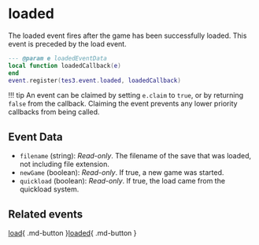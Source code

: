 # loaded
<div class="search_terms" style="display: none">loaded</div>

<!---
	This file is autogenerated. Do not edit this file manually. Your changes will be ignored.
	More information: https://github.com/MWSE/MWSE/tree/master/docs
-->

The loaded event fires after the game has been successfully loaded. This event is preceded by the load event.

```lua
--- @param e loadedEventData
local function loadedCallback(e)
end
event.register(tes3.event.loaded, loadedCallback)
```

!!! tip
	An event can be claimed by setting `e.claim` to `true`, or by returning `false` from the callback. Claiming the event prevents any lower priority callbacks from being called.

## Event Data

* `filename` (string): *Read-only*. The filename of the save that was loaded, not including file extension.
* `newGame` (boolean): *Read-only*. If true, a new game was started.
* `quickload` (boolean): *Read-only*. If true, the load came from the quickload system.


## Related events

[load](./load.md){ .md-button }[loaded](./loaded.md){ .md-button }

